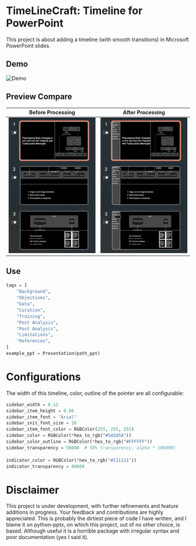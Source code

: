 
# TimeLineCraft: Timeline for PowerPoint

This project is about adding a timeline (with smooth transitions) in Microsoft PowerPoint slides.

## Demo
![Demo](https://github.com/Don-Yin/powerpoint-timeline/blob/cf5610f7db48a2f3e2fb747e2f197c5dbedd45e8/public/demo.gif)

## Preview Compare
|      Before Processing       |      After Processing      |
|:----------------------------:|:--------------------------:|
| ![Before](public/before.png) | ![After](public/after.png) |


## Use

```python
tags = [
    "Background",
    "Objectives",
    "Data",
    "Curation",
    "Training",
    "Post Analysis",
    "Post Analysis",
    "Limitations",
    "References",
]
example_ppt = Presentation(path_ppt)
```
# Configurations
The width of this timeline, color, outline of the pointer are all configurable:

```python
sidebar_width = 0.12
sidebar_item_height = 0.06
sidebar_item_font = "Arial"
sidebar_init_font_size = 16
sidebar_item_font_color = RGBColor(255, 255, 255)
sidebar_color = RGBColor(*hex_to_rgb("#5A5A5A"))
sidebar_color_outline = RGBColor(*hex_to_rgb("#FFFFFF"))
sidebar_transparency = 50000  # 50% transparency, alpha * 100000)

indicator_color = RGBColor(*hex_to_rgb("#111111"))
indicator_transparency = 80000
```

# Disclaimer
This project is under development, with further refinements and feature additions in progress. Your feedback and contributions are highly appreciated. This is probably the dirtiest piece of code I have written, and I blame it on python-pptx, on which this project, out of no other choice, is based. Although useful it is a horrible package with irregular syntax and poor documentation (yes I said it).

